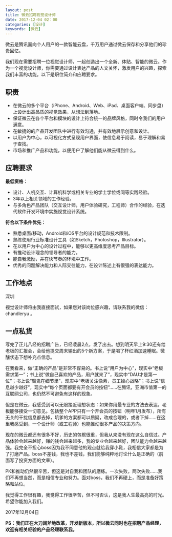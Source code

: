 ```yaml
---
layout: post
title: 微云招聘视觉设计师
date: 2017-12-04 02：00
categories: [设计]
keywords: [微云]
---
```


微云是腾讯面向个人用户的一款智能云盘，千万用户通过微云保存和分享他们的珍贵回忆。

我们现在需要招聘一位视觉设计师，一起创造出一个全新、体贴、智能的微云。作为一个视觉设计师，你需要通过设计表达产品的人文关怀，激发用户的兴趣，探索我们丰富的功能。以下是职位简介和应聘要求。

## 职责

- 在微云的多个平台（iPhone、Android、Web、iPad、桌面客户端、同步盘）上设计出高品质的视觉效果，从想法到落地。
- 保证微云在各个平台和模块的设计上符合统一的品牌风格，同时令我们的用户满意。
- 在敏捷的的产品开发团队中进行有效沟通，并有效地展示创意和设计。
- 以用户为中心，以可视化方式呈现用户界面，使信息易于阅读，易于理解和易于查找。
- 市场和推广产品和功能，以便用户了解他们能从微云得到什么。

## 应聘要求

**最低资格：**

- 设计、人机交互、计算机科学或相关专业的学士学位或同等实践经验。
- 3年以上相关领域的工作经验。
- 与多角色产品团队（交互设计师，用户体验研究，工程师）合作的经验，在迭代软件开发环境中实施视觉设计系统。

**符合以下条件优先：**

- 熟悉桌面/移动，Android和iOS平台的设计规范和技术限制。
- 熟练使用行业标准设计工具（如Sketch，Photoshop，Illustrator）。
- 在以用户为中心的设计过程中，能够以更高维度思考产品目标。
- 有推动设计理念的领导者的能力。
- 能自我激励，并在快节奏的环境中工作。
- 优秀的问题解决能力和人际交往能力，在设计陈述上有很强的表达能力。

## 工作地点

深圳

视觉设计师将由我直接面试，如果您对该岗位感兴趣，请联系我的微信：chandleryu 。

## 一点私货

写完了正儿八经的招聘广告，已经凌晨2点，发了出去。想到明天早上9:30还有给老板的汇报会，会给他提交周末输出的5个新方案，于是喝了杯红酒加速睡眠。微醺状态下想补充点信息。

在我看来，做“正确的产品”是非常不容易的。书上说“用户为中心”，现实中“老板需求第一”；书上说“做自己喜欢的产品，用户就来了”，现实中“DAU才是第一位”；书上说“魔鬼在细节里”，现实中“老板关注像素，员工操心战略”；书上说“信息越少越好”，现实中“每个页面都要有开会员的按钮”……在腾讯，亚洲市值第一的互联网公司，也仍然不可避免有这样的现象。

但是在微云，我感受到可以无限接近理想状态：如果你用最专业的方法去表达，老板能够接受一切意见。包括整个APP只有一个开会员的按钮（明年1月发布），所有无关的干扰信息都去掉，坑爹的方案都可以质疑，改成合理的，或者下掉……在这里我感受到，一个设计师（或工程师）也能推动很多产品的决策方向。

现在的微云都还有很多不好，历史的包袱很重，但我从来没有现在这么自信过。产品体验会越来越好，赚的钱会越来越多，我的专业会越来越好，团队能力会越来越强。我完全不担心boss因为我不同意他的观点就给我穿小鞋，我相信大家都是为了打磨产品。boss不差钱，我也不差钱，我们能够纯粹地讨论什么是正确的（前面写了投资方面的文章）。

PK和推动仍然很辛苦，但这是对自我和团队的磨练。一次失败，两次失败……我们不再想当然，而是相信专业和努力。面对boss，我们不再硬上，而是准备好策略和站位。

我觉得工作很有趣，我觉得工作很辛苦，但不可否认，这是我人生最高亮的时光。希望你能加入我们。

2017年12月04日

**PS：我们正在大刀阔斧地改革，开发新版本，所以微云同时也在招聘产品经理，欢迎有相关经验的产品经理联系我。**